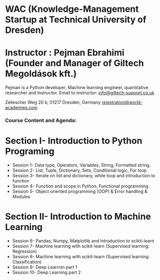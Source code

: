 # WAC (Knowledge-Management Startup at Technical University of Dresden)
# Instructor : Pejman Ebrahimi (Founder and Manager of Giltech Megoldások kft.)
Pejman is a Python developer, Machine learning engineer, quantitative researcher and Instructor.
Email to instructor: info@giltech-support.co.uk

Zellescher Weg 20 b, 01217 Dresden, Germany registration@world-academies.com

### Course Content and Agenda:

# Section I- Introduction to Python Programing
* Session 1- Data type, Operators, Variables, String, Formatted string.
* Session 2- List, Tuple, Dictionary, Sets, Conditional logic, For loop
* Session 3- Iterate on list and dictionary, while loop and introduction to function
* Session 4- Function and scope in Python, Functional programming
* Session 5- Object oriented programming (OOP) & Error handling & Modules
# Section II- Introduction to Machine Learning
* Session 6- Pandas, Numpy, Matplotlib and Introduction to scikit-learn
* Session 7- Machine learning with scikit-learn (Supervised learning: Regression)
* Session 8- Machine learning with scikit-learn (Supervised learning: Classification)
* Session 9- Deep Learrnin part 1
* Session 10- Deep Learning part 2
